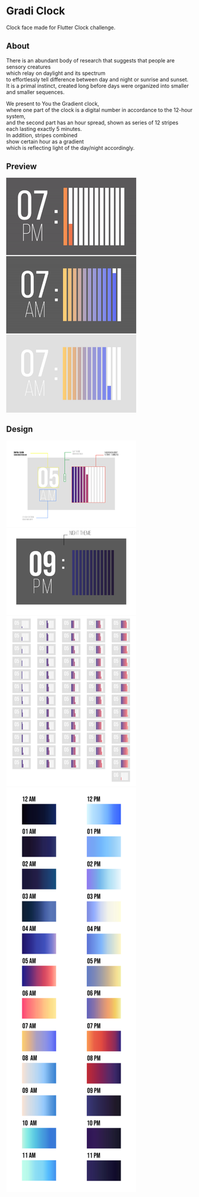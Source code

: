 # Gradi Clock
Clock face made for Flutter Clock challenge.

## About

There is an abundant body of research that suggests
that people are sensory creatures  
which relay on daylight and its spectrum  
to effortlessly tell difference between day and night or sunrise and sunset.  
It is a primal instinct, 
created long before days were organized into smaller and smaller sequences. 
 
We present to You the Gradient clock,  
where one part of the clock is a digital number in accordance to the 12-hour system,  
and the second part has an hour spread, shown as series of 12 stripes  
each lasting exactly 5 minutes.  
In addition, stripes combined  
show certain hour as a gradient  
which is reflecting light of the day/night accordingly. 

## Preview

<img src='readme_files/gradi_clock2.gif' width='350'>

<img src='readme_files/darkclock.jpg' width='350'>

<img src='readme_files/lightclock.jpg' width='350'>

## Design

<img src='readme_files/daytheme.png' width='350'>

<img src='readme_files/nighttheme.jpg' width='350'>

<img src='readme_files/howitworks.png' width='350'>

<img src='readme_files/gradients.jpg' width='350'>

